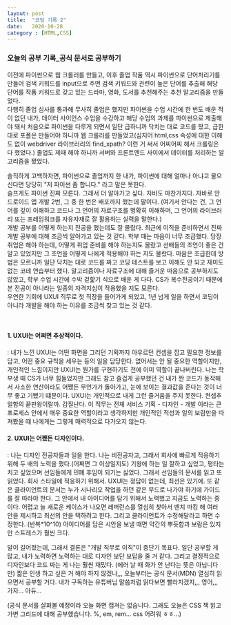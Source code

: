 ```yaml
---
layout: post
title:  "코딩 기록 2"
date:   2020-10-28
category : [HTML,CSS]
---
```


<h3>오늘의 공부 기록_공식 문서로 공부하기</h3>

이전에 파이썬으로 웹 크롤러를 만들고, 이후 졸업 작품 역시 파이썬으로 단어처리기를 만들어 검색 키워드를 input으로 주면 검색 키워드와 관련이 높은 단어를 추출해 
해당 단어를 작품 키워드로 갖고 있는 드라마, 영화, 도서를 추천해주는 추천 알고리즘을 만들었다. <br>
다행히 졸업 심사를 통과해 무사히 졸업은 했지만 파이썬을 수업 시간에 한 번도 배운 적이 없던 내가,
데이터 사이언스 수업을 수강하고 해당 수업의 과제를 파이썬으로 제출해야 돼서 처음으로 파이썬을 다루게 되면서 일단 급하니까 닥치는 대로 코드를 짰고, 급한대로 포폴은 만들어야 하니까
웹 크롤러를 만들었고(심지어 html,css 속성에 대한 이해도 없이 webdriver 라이브러리의 find_xpath? 이런 거 써서 어찌어찌 해서 크롤링은 다 했었다.)
졸업도 제때 해야 하니까 서버와 프론트엔드 사이에서 데이터를 처리하는 알고리즘을 짰었다. 

<p>
  솔직하게 고백하자면, 파이썬으로 졸업까지 한 내가, 파이썬에 대해 얼마나 아냐고 물으신다면 당당히 "저 파이썬 좀 합니다." 라고 말은 못한다.<br>
  슬프게도 파이썬 진짜 모른다. 그래서 더 알아가고 싶다. 자바도 마찬가지다. 자바로 안드로이드 앱 개발 2번, 그 중 한 번은 배포까지 했는데 말이다.
  (여기서 안다는 건, 그 언어를 깊이 이해하고 코드나 그 언어의 자료구조를 명확히 이해하며, 그 언어의 라이브러리 또는 프레임워크를 자유자재로 잘 활용하는 실력을 말한다.)
  <br>개발 공부를 어떻게 하는지 전공을 했는데도 잘 몰랐다. 최근에 이직을 준비하면서 진짜 개발 공부에 대해 조금씩 알아가고 있는 것 같다.
  학부 때는 마음이 너무 조급했다. 당장 취업은 해야 하는데, 어떻게 취업 준비를 해야 하는지도 몰랐고 선배들의 조언이 좋은 건 알고 있었지만 그 조언을 어떻게
  나에게 적용해야 하는 지도 몰랐다. 마음은 조급한데 방법은 모르니까 일단 닥치는 대로 코드를 짜고 코딩 테스트를 보고 이해도 안 되고 재미도 없는 코테 연습부터 했다.
  알고리즘이나 자료구조에 대해 즐거운 마음으로 공부하지도 않았고, 학부 수업 시간에 수박 겉핥기 식으로 배운 게 다다. CS가 복수전공이기 때문에 본 전공이 아니라는
  일종의 자격지심이 작용했을 지도 모른다. 
  <br>
  우연한 기회에 UXUI 직무로 첫 직장을 들어가게 되었고, 1년 넘게 일을 하면서 코딩이 아니라 개발을 해야 하는 이유를 조금씩 찾고 있는 것 같다.
  
  <br><h4>1. UXUI는 어쩌면 추상적이다.</h4> : 내가 느낀 UXUI는 어떤 화면을 그리던 기획까지 아우르던 컨셉을 잡고 필요한 정보를 담고, 어떤 중요 규칙을 세우는
  등의 일을 담당한다. 없어서는 안 될 중요한 역할이지만, 개인적인 느낌이지만 UXUI는 뭔가를 구현하기도 전에 이미 역할이 끝나버린다. 나는 학부생 때 CS가 너무 힘들었지만 그래도 참고 
  즐겁게 공부했던 건 내가 짠 코드가 동작해서 사소한 연산이라도 어쨌든 무언가가 돌아가고, 눈에 보이는 결과값을 준다는 것이 너무 좋고 기뻤기 떄문이다. UXUI는 개인적으로
  내게 그런 즐거움을 주지 못한다. 컨셉추얼함의 끝판왕이랄까. 감질난다. 이 직무는 전체 서비스 기획 - 디자인 - 개발 이라는 큰 프로세스 안에서 매우 중요한 역할이라고 생각하지만
  개인적인 적성과 일의 보람만을 따져봤을 떄 나에게는 그렇게 매력적으로 다가오지 않는다.
  <h4>2. UXUI는 어쨌든 디자인이다.</h4> : 나는 디자인 전공자들과 일을 한다. 나는 비전공자고, 그래서 회사에 빠르게 적응하기 위해 두 배의 노력을 했다.(어쩌면 그 이상일지도)
  기왕에 하는 일 잘하고 싶었고, 평타는 치고 싶었으며 선임들에게 민폐 후임이 되기는 싫었다. 그래서 선임들의 문서를 읽고 또 읽었다. 회사 스타일에 적응하기 위해서.
  UXUI는 정답이 없는데, 최선은 있기에. 또 같은 클라이언트의 문서는 누가 시나리오 작업을 하던 같은 무드로 나가야 하기에 가이드를 잘 따라야 한다. 그 안에서 내 아이디어를 담기 위해서 
  노력했고 지금도 노력하는 중이다. 어렵고 늘 새로운 케이스가 나오면 레퍼런스를 열심히 찾아서 벤치 마킹 해 여러 안을 제시하고 최선의 안을 택하려고 한다. 
  그리고 클라이언트가 수정해달라고 하면 수정한다. (반복*10^10) 아이디어를 담은 시안을 보낼 때면 약간의 뿌듯함과 보람은 있지만 스트레스가 훨씬 크다.
</p>

<p>
  말이 길어졌는데, 그래서 결론은 "개발 직무로 이직"이 중단기 목표다. 일단 공부할 게 많고, 내가 노력하면 노력하는 대로 디자인 보단 보답을 줄 거 같다. 
  그리고 결정적으로 디자인보다 코드 짜는 게 나는 훨씬 재밌다. (에러 날 때 화가 안 난다는 뜻은 아닙니다만)
  짧은 인생 하고 싶은 거 해야 하지 않겠나,,, 오늘부터는 공식 문서(MDN) 열심히 읽으면서 공부할 거다. 내가 구독하는 유튜버님 말씀처럼 읽다보면 빨라지겠지,,, 영어,,, 가자...
  아듀...
</p>

(공식 문서를 살펴볼 예정이라 오늘 화면 캡쳐는 없습니다. 그래도 오늘은 CSS 책 읽고 가변 그리드에 대해 공부했습니다. %, em, rem... css 어려워 ㅎㅎ...)
